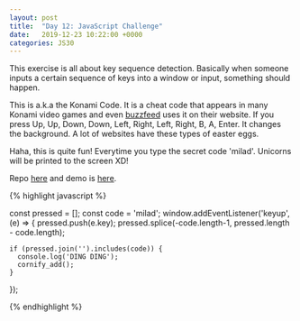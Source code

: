 ```yaml
---
layout: post
title:  "Day 12: JavaScript Challenge"
date:   2019-12-23 10:22:00 +0000
categories: JS30
---
```


This exercise is all about key sequence detection. Basically when someone inputs a certain sequence of keys 
into a window or input, something should happen.
 
This is a.k.a the Konami Code. It is a cheat code that appears in many Konami video games and even 
[buzzfeed](https://buzzfeed.com) uses it on their website. If you press Up, Up, Down, Down, Left, Right, Left, Right, B, A, Enter.
It changes the background. A lot of websites have these types of easter eggs.

Haha, this is quite fun! Everytime you type the secret code 'milad'. Unicorns will be printed to the 
screen XD!

Repo [here](https://github.com/mlatif01/js30) 
and demo is [here](http://ml-js30.epizy.com/day12.html).

{% highlight javascript %}

  const pressed = [];
  const code = 'milad';
  window.addEventListener('keyup', (e) => {
    pressed.push(e.key);
    pressed.splice(-code.length-1, pressed.length - code.length);
    
    if (pressed.join('').includes(code)) {
      console.log('DING DING');
      cornify_add();
    }
  });

{% endhighlight %}










